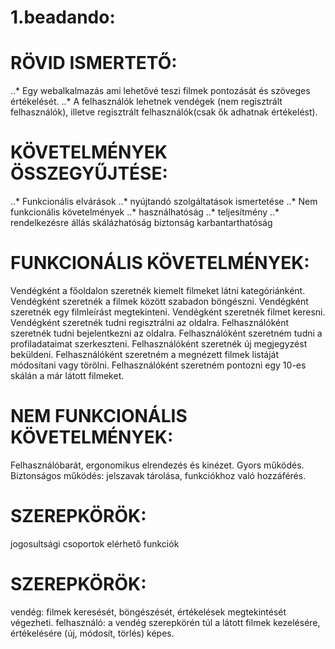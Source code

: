 # 1.beadando:

# RÖVID ISMERTETŐ:
..*  Egy webalkalmazás ami lehetővé teszi filmek pontozását és szöveges értékelését.
..* A felhasználók lehetnek vendégek (nem regisztrált felhasználók), illetve regisztrált felhasználók(csak ők adhatnak értékelést).

# KÖVETELMÉNYEK ÖSSZEGYŰJTÉSE:
..*  Funkcionális elvárások
..*  nyújtandó szolgáltatások ismertetése
..*  Nem funkcionális követelmények
..*  használhatóság
..*  teljesítmény
..*  rendelkezésre állás
  skálázhatóság
  biztonság
  karbantarthatóság
  
# FUNKCIONÁLIS KÖVETELMÉNYEK:
  Vendégként a főoldalon szeretnék kiemelt filmeket látni kategóriánként.
  Vendégként szeretnék a filmek között szabadon böngészni.
  Vendégként szeretnék egy filmleírást megtekinteni.
  Vendégként szeretnék filmet keresni.
  Vendégként szeretnék tudni regisztrálni az oldalra.
  Felhasználóként szeretnék tudni bejelentkezni az oldalra.
  Felhasználóként szeretném tudni a profiladataimat szerkeszteni.
  Felhasználóként szeretnék új megjegyzést beküldeni.
  Felhasználóként szeretném a megnézett filmek listáját módosítani vagy törölni.
  Felhasználóként szeretném pontozni egy 10-es skálán a már látott filmeket.
  
# NEM FUNKCIONÁLIS KÖVETELMÉNYEK:
  Felhasználóbarát, ergonomikus elrendezés és kinézet.
  Gyors működés.
  Biztonságos működés: jelszavak tárolása, funkciókhoz való hozzáférés.
  
# SZEREPKÖRÖK:
  jogosultsági csoportok
  elérhető funkciók
  
# SZEREPKÖRÖK:
  vendég: filmek keresését, böngészését, értékelések megtekintését végezheti.
  felhasználó: a vendég szerepkörén túl a látott filmek kezelésére, értékelésére (új, módosít, törlés) képes.
  
  
